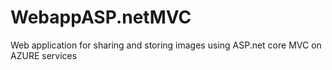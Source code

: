# WebappASP.netMVC
Web application for sharing and storing images using ASP.net core MVC on AZURE services
